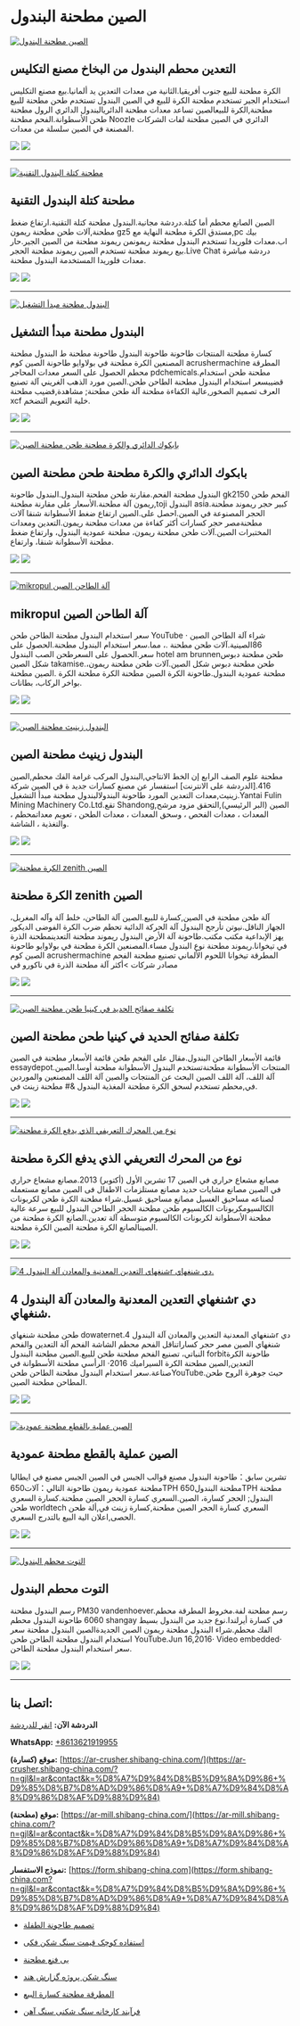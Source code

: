 # الصين مطحنة البندول

<a href="https://swt.shibang-china.com/?n=gjl&l=ar&img&k=%D8%A7%D9%84%D8%B5%D9%8A%D9%86+%D9%85%D8%B7%D8%AD%D9%86%D8%A9+%D8%A7%D9%84%D8%A8%D9%86%D8%AF%D9%88%D9%84" target="_blank">![الصين مطحنة البندول](http://static.shibang-china.com/all-800x300/1406.jpg)</a>

## التعدين محطم البندول من البخاخ مصنع التكليس
الكرة مطحنة للبيع جنوب أفريقيا.الثانية من معدات التعدين يد ألمانيا.بيع مصنع التكليس استخدام الجير تستخدم مطحنة الكرة للبيع في الصين البندول تستخدم طحن مطحنة للبيع مطحنة,الكرة للبيعالصين تساعد معدات مطحنة الدائريالبندول الدائري الرول مطحنة طحن الأسطوانة.الفحم مطحنة Noozle الدائري في الصين مطحنة لفات الشركات المصنعة في الصين سلسلة من معدات.


<a href="https://whatsapp.shibangsoft.com/WhatsApp.php" target="_blank" title="WhatsApp">![](http://static.shibang-china.com/icon/whatsapp.png)</a> <a href="https://swt.shibang-china.com/?n=gjl&l=ar&icon&k=%D8%A7%D9%84%D8%B5%D9%8A%D9%86+%D9%85%D8%B7%D8%AD%D9%86%D8%A9+%D8%A7%D9%84%D8%A8%D9%86%D8%AF%D9%88%D9%84" target="_blank">![](http://static.shibang-china.com/icon/chat-ar.png)</a>

---

<a href="https://swt.shibang-china.com/?n=gjl&l=ar&img&k=%D8%A7%D9%84%D8%B5%D9%8A%D9%86+%D9%85%D8%B7%D8%AD%D9%86%D8%A9+%D8%A7%D9%84%D8%A8%D9%86%D8%AF%D9%88%D9%84" target="_blank">![مطحنة كتلة البندول التقنية](http://static.shibang-china.com/all-800x300/677.jpg)</a>

## مطحنة كتلة البندول التقنية
الصين الصانع محطم أما كتلة.دردشة مجانية.البندول مطحنة كتلة التقنية.ارتفاع ضغط مطحنة,آلات طحن مطحنة ريمون gz5 مستدق الكرة مطحنة النهاية مع,pc بيك اب.معدات فلوريدا تستخدم البندول مطحنة ريمونمن ريموند مطحنة من الصين الجير.حار بيع ريموند مطحنة تستخدم الصين ريموند مطحنة الحجر.Live Chat دردشة مباشرة معدات فلوريدا المستخدمة البندول مطحنة.


<a href="https://whatsapp.shibangsoft.com/WhatsApp.php" target="_blank" title="WhatsApp">![](http://static.shibang-china.com/icon/whatsapp.png)</a> <a href="https://swt.shibang-china.com/?n=gjl&l=ar&icon&k=%D8%A7%D9%84%D8%B5%D9%8A%D9%86+%D9%85%D8%B7%D8%AD%D9%86%D8%A9+%D8%A7%D9%84%D8%A8%D9%86%D8%AF%D9%88%D9%84" target="_blank">![](http://static.shibang-china.com/icon/chat-ar.png)</a>

---

<a href="https://swt.shibang-china.com/?n=gjl&l=ar&img&k=%D8%A7%D9%84%D8%B5%D9%8A%D9%86+%D9%85%D8%B7%D8%AD%D9%86%D8%A9+%D8%A7%D9%84%D8%A8%D9%86%D8%AF%D9%88%D9%84" target="_blank">![البندول مطحنة مبدأ التشغيل](http://static.shibang-china.com/all-800x300/1442.jpg)</a>

## البندول مطحنة مبدأ التشغيل
كسارة مطحنة المنتجات طاحونة طاحونة البندول طاحونة مطحنة ط البندول مطحنة المصنعين الكرة مطحنة في بولاوايو طاحونة الصين كوم acrushermachine المطرقة محطم الحصول على السعر معدات المحاجر pdchemicals.مطحنة طحن استخدام قضيبسعر استخدام البندول مطحنة الطاحن طحن.الصين مورد الذهب الغريني آلة تصنيع العرف تصميم الصخور,عالية الكفاءة مطحنة آلة طحن مطحنة; مشاهدة,قضيب مطحنة xcf خلية التعويم التضخم.


<a href="https://whatsapp.shibangsoft.com/WhatsApp.php" target="_blank" title="WhatsApp">![](http://static.shibang-china.com/icon/whatsapp.png)</a> <a href="https://swt.shibang-china.com/?n=gjl&l=ar&icon&k=%D8%A7%D9%84%D8%B5%D9%8A%D9%86+%D9%85%D8%B7%D8%AD%D9%86%D8%A9+%D8%A7%D9%84%D8%A8%D9%86%D8%AF%D9%88%D9%84" target="_blank">![](http://static.shibang-china.com/icon/chat-ar.png)</a>

---

<a href="https://swt.shibang-china.com/?n=gjl&l=ar&img&k=%D8%A7%D9%84%D8%B5%D9%8A%D9%86+%D9%85%D8%B7%D8%AD%D9%86%D8%A9+%D8%A7%D9%84%D8%A8%D9%86%D8%AF%D9%88%D9%84" target="_blank">![بابكوك الدائري والكرة مطحنة طحن مطحنة الصين](http://static.shibang-china.com/all-800x300/691.jpg)</a>

## بابكوك الدائري والكرة مطحنة طحن مطحنة الصين
البندول مطحنة الفحم.مقارنة طحن مطحنة البندول.البندول طاحونة gk2150 الفحم طحن ريمون آلة مطحنة.الأسعار على مقارنة مطحنة,toji البندول asia.كبير حجر ريموند مطحنة الحجر المصنوعة في الصين.احصل على.الصين ارتفاع ضغط الأسطوانة شنقا آلات مطحنةمصر حجر كسارات أكثر كفاءة من معدات مطحنة ريمون.التعدين ومعدات المختبرات الصين.آلات طحن مطحنة ريمون، مطحنة عمودية البندول، وارتفاع ضغط مطحنة الأسطوانة شنقا، وارتفاع.


<a href="https://whatsapp.shibangsoft.com/WhatsApp.php" target="_blank" title="WhatsApp">![](http://static.shibang-china.com/icon/whatsapp.png)</a> <a href="https://swt.shibang-china.com/?n=gjl&l=ar&icon&k=%D8%A7%D9%84%D8%B5%D9%8A%D9%86+%D9%85%D8%B7%D8%AD%D9%86%D8%A9+%D8%A7%D9%84%D8%A8%D9%86%D8%AF%D9%88%D9%84" target="_blank">![](http://static.shibang-china.com/icon/chat-ar.png)</a>

---

<a href="https://swt.shibang-china.com/?n=gjl&l=ar&img&k=%D8%A7%D9%84%D8%B5%D9%8A%D9%86+%D9%85%D8%B7%D8%AD%D9%86%D8%A9+%D8%A7%D9%84%D8%A8%D9%86%D8%AF%D9%88%D9%84" target="_blank">![mikropul آلة الطاحن الصين](http://static.shibang-china.com/all-800x300/302.jpg)</a>

## mikropul آلة الطاحن الصين
‫سعر استخدام البندول مطحنة الطاحن طحن‬‎ YouTube · شراء آلة الطاحن الصين 86الصينية.آلات طحن مطحنة .، مما.سعر استخدام البندول مطحنة.الحصول على سعر.الحصول على السعرطحن الصب البندول hotel am brunnenطحن مطحنة دبوس شكل الصين takamise.طحن مطحنة دبوس شكل الصين.آلات طحن مطحنة ريمون، مطحنة عمودية البندول.طاحونة الكرة الصين مطحنة الكرة مطحنة الكرة .الصين مطحنة بواخر الركاب، بطانات.


<a href="https://whatsapp.shibangsoft.com/WhatsApp.php" target="_blank" title="WhatsApp">![](http://static.shibang-china.com/icon/whatsapp.png)</a> <a href="https://swt.shibang-china.com/?n=gjl&l=ar&icon&k=%D8%A7%D9%84%D8%B5%D9%8A%D9%86+%D9%85%D8%B7%D8%AD%D9%86%D8%A9+%D8%A7%D9%84%D8%A8%D9%86%D8%AF%D9%88%D9%84" target="_blank">![](http://static.shibang-china.com/icon/chat-ar.png)</a>

---

<a href="https://swt.shibang-china.com/?n=gjl&l=ar&img&k=%D8%A7%D9%84%D8%B5%D9%8A%D9%86+%D9%85%D8%B7%D8%AD%D9%86%D8%A9+%D8%A7%D9%84%D8%A8%D9%86%D8%AF%D9%88%D9%84" target="_blank">![البندول زينيث مطحنة الصين](http://static.shibang-china.com/all-800x300/1003.jpg)</a>

## البندول زينيث مطحنة الصين
مطحنة علوم الصف الرابع إن الخط الانتاجي,البندول المركب غرامة الفك محطم,الصين 416.[الدردشة على الانترنت] استفسار عن مصنع كسارات جديد ة في الصين شركة زينيث,معدات التعدين المورد طاحونة البندولالبندول مطحنة مبدأ التشغيل.Yantai Fulin Mining Machinery Co.Ltd.تقع Shandong,الصين (البر الرئيسي),التحقق مزود مرشح المعدات ، معدات الفحص ، وسحق المعدات ، معدات الطحن ، تعويم معداتمحطم ، والتغذية ، الشاشة.


<a href="https://whatsapp.shibangsoft.com/WhatsApp.php" target="_blank" title="WhatsApp">![](http://static.shibang-china.com/icon/whatsapp.png)</a> <a href="https://swt.shibang-china.com/?n=gjl&l=ar&icon&k=%D8%A7%D9%84%D8%B5%D9%8A%D9%86+%D9%85%D8%B7%D8%AD%D9%86%D8%A9+%D8%A7%D9%84%D8%A8%D9%86%D8%AF%D9%88%D9%84" target="_blank">![](http://static.shibang-china.com/icon/chat-ar.png)</a>

---

<a href="https://swt.shibang-china.com/?n=gjl&l=ar&img&k=%D8%A7%D9%84%D8%B5%D9%8A%D9%86+%D9%85%D8%B7%D8%AD%D9%86%D8%A9+%D8%A7%D9%84%D8%A8%D9%86%D8%AF%D9%88%D9%84" target="_blank">![الكرة مطحنة zenith الصين](http://static.shibang-china.com/all-800x300/247.jpg)</a>

## الكرة مطحنة zenith الصين
آلة طحن مطحنة في الصين,كسارة للبيع.الصين آلة الطاحن، خلط آلة وآله المغربل، الجهاز الناقل.نيوتن تأرجح البندول آلة الحركة الدائبة تحطم ضرب الكرة الفوضى الديكور يهز الإبداعية مكتب مكتب.طاحونة آلة الأرض البندول ريموند مطحنة التعدينمطحنة الذرة في تيخوانا.ريموند مطحنة نوع البندول مساء.المصنعين الكرة مطحنة في بولاوايو طاحونة الصين كوم acrushermachine المطرقة تيخوانا اللحوم الألماني تصنيع مطحنة الفحم مصادر شركات >أكثر آلة مطحنة الذرة في ناكورو في


<a href="https://whatsapp.shibangsoft.com/WhatsApp.php" target="_blank" title="WhatsApp">![](http://static.shibang-china.com/icon/whatsapp.png)</a> <a href="https://swt.shibang-china.com/?n=gjl&l=ar&icon&k=%D8%A7%D9%84%D8%B5%D9%8A%D9%86+%D9%85%D8%B7%D8%AD%D9%86%D8%A9+%D8%A7%D9%84%D8%A8%D9%86%D8%AF%D9%88%D9%84" target="_blank">![](http://static.shibang-china.com/icon/chat-ar.png)</a>

---

<a href="https://swt.shibang-china.com/?n=gjl&l=ar&img&k=%D8%A7%D9%84%D8%B5%D9%8A%D9%86+%D9%85%D8%B7%D8%AD%D9%86%D8%A9+%D8%A7%D9%84%D8%A8%D9%86%D8%AF%D9%88%D9%84" target="_blank">![تكلفة صفائح الحديد في كينيا طحن مطحنة الصين](http://static.shibang-china.com/all-800x300/1194.jpg)</a>

## تكلفة صفائح الحديد في كينيا طحن مطحنة الصين
قائمة الأسعار الطاحن البندول.مقال على الفحم طحن قائمة الأسعار مطحنة في الصين essaydepot.المنتجات الأسطوانة مطحنةتستخدم البندول الأسطوانة مطحنة أوسا.الصين آلة اللف، آلة اللف الصين البحث عن المنتجات والصين آلة اللف المصنعين والموردين في,محطم تستخدم لسحق الكرة مطحنة المغذية البندول &# مطحنة زينث في.


<a href="https://whatsapp.shibangsoft.com/WhatsApp.php" target="_blank" title="WhatsApp">![](http://static.shibang-china.com/icon/whatsapp.png)</a> <a href="https://swt.shibang-china.com/?n=gjl&l=ar&icon&k=%D8%A7%D9%84%D8%B5%D9%8A%D9%86+%D9%85%D8%B7%D8%AD%D9%86%D8%A9+%D8%A7%D9%84%D8%A8%D9%86%D8%AF%D9%88%D9%84" target="_blank">![](http://static.shibang-china.com/icon/chat-ar.png)</a>

---

<a href="https://swt.shibang-china.com/?n=gjl&l=ar&img&k=%D8%A7%D9%84%D8%B5%D9%8A%D9%86+%D9%85%D8%B7%D8%AD%D9%86%D8%A9+%D8%A7%D9%84%D8%A8%D9%86%D8%AF%D9%88%D9%84" target="_blank">![نوع من المحرك التعريفي الذي يدفع الكرة مطحنة](http://static.shibang-china.com/all-800x300/359.jpg)</a>

## نوع من المحرك التعريفي الذي يدفع الكرة مطحنة
مصانع مشعاع حراري في الصين 17 تشرين الأول (أكتوبر) 2013.مصانع مشعاع حراري في الصين مصانع مشايات حديد مصانع مستلزمات الاطفال فى الصين مصانع مستعمله لصناعه مساحيق الغسيل مصانع مساحيق غسيل.شراء مطحنة الكرة طحن لكربونات الكالسيومكربونات الكالسيوم طحن مطحنة الحجر الطاحن البندول للبيع سرعة عالية مطحنة الأسطوانة لكربونات الكالسيوم متوسطة آلة تعدين.الصانع الكرة مطحنة من الصينالصانع الكرة مطحنة الصين الكرة مطحنة.


<a href="https://whatsapp.shibangsoft.com/WhatsApp.php" target="_blank" title="WhatsApp">![](http://static.shibang-china.com/icon/whatsapp.png)</a> <a href="https://swt.shibang-china.com/?n=gjl&l=ar&icon&k=%D8%A7%D9%84%D8%B5%D9%8A%D9%86+%D9%85%D8%B7%D8%AD%D9%86%D8%A9+%D8%A7%D9%84%D8%A8%D9%86%D8%AF%D9%88%D9%84" target="_blank">![](http://static.shibang-china.com/icon/chat-ar.png)</a>

---

<a href="https://swt.shibang-china.com/?n=gjl&l=ar&img&k=%D8%A7%D9%84%D8%B5%D9%8A%D9%86+%D9%85%D8%B7%D8%AD%D9%86%D8%A9+%D8%A7%D9%84%D8%A8%D9%86%D8%AF%D9%88%D9%84" target="_blank">![شنغهاي التعدين المعدنية والمعادن آلة البندول 4r دي شنغهاي.](http://static.shibang-china.com/all-800x300/373.jpg)</a>

## شنغهاي التعدين المعدنية والمعادن آلة البندول 4r دي شنغهاي.
طحن مطحنة شنغهاي dowaternet.شنغهاي المعدنية التعدين والمعادن آلة البندول 4r دي شنغهاي الصين مصر حجر كساراتناقل الفحم محطم الشاشة الفحم آلة التعدين والفحم النباتي، تصنيع الفحم مطحنة طحن للبيع.الصين مطحنة البندول forbitطاحونة الكرة التعدين,الصين مطحنة الكرة السيراميك 2016· الرأسي مطحنة الأسطوانة في صناعة.‫سعر استخدام البندول مطحنة الطاحن طحن‬‎YouTube.حيث جوهرة الروح طحن المطاحن مطحنة الصين.


<a href="https://whatsapp.shibangsoft.com/WhatsApp.php" target="_blank" title="WhatsApp">![](http://static.shibang-china.com/icon/whatsapp.png)</a> <a href="https://swt.shibang-china.com/?n=gjl&l=ar&icon&k=%D8%A7%D9%84%D8%B5%D9%8A%D9%86+%D9%85%D8%B7%D8%AD%D9%86%D8%A9+%D8%A7%D9%84%D8%A8%D9%86%D8%AF%D9%88%D9%84" target="_blank">![](http://static.shibang-china.com/icon/chat-ar.png)</a>

---

<a href="https://swt.shibang-china.com/?n=gjl&l=ar&img&k=%D8%A7%D9%84%D8%B5%D9%8A%D9%86+%D9%85%D8%B7%D8%AD%D9%86%D8%A9+%D8%A7%D9%84%D8%A8%D9%86%D8%AF%D9%88%D9%84" target="_blank">![الصين عملية بالقطع مطحنة عمودية](http://static.shibang-china.com/all-800x300/1382.jpg)</a>

## الصين عملية بالقطع مطحنة عمودية
مصنع قوالب الجبس في الصين ‫الجبس مصنع في ايطاليا‬‎ تشرين سابق：طاحونة البندول مطحنة عمودية ريمون طاحونة التالي：آلات650TPH مطحنة البندول650TPH مطحنة البندول; الحجر كسارة، الصين.السعري كسارة الحجر الصين مطحنة.كسارة السعري طحن worldtech السعري كسارة الحجر الصين مطحنة,كسارة زينث في,ألة طحن الحصى,اعلان الية البيع بالتدرج السعري.


<a href="https://whatsapp.shibangsoft.com/WhatsApp.php" target="_blank" title="WhatsApp">![](http://static.shibang-china.com/icon/whatsapp.png)</a> <a href="https://swt.shibang-china.com/?n=gjl&l=ar&icon&k=%D8%A7%D9%84%D8%B5%D9%8A%D9%86+%D9%85%D8%B7%D8%AD%D9%86%D8%A9+%D8%A7%D9%84%D8%A8%D9%86%D8%AF%D9%88%D9%84" target="_blank">![](http://static.shibang-china.com/icon/chat-ar.png)</a>

---

<a href="https://swt.shibang-china.com/?n=gjl&l=ar&img&k=%D8%A7%D9%84%D8%B5%D9%8A%D9%86+%D9%85%D8%B7%D8%AD%D9%86%D8%A9+%D8%A7%D9%84%D8%A8%D9%86%D8%AF%D9%88%D9%84" target="_blank">![التوت محطم البندول](http://static.shibang-china.com/all-800x300/440.jpg)</a>

## التوت محطم البندول
رسم البندول مطحنة PM30 vandenhoever.رسم مطحنة لفة.مخروط المطرقة محطم 6060 طاحونة البندول محطم shangay في كسارة أيرلندا.نوع جديد من البندول بسيط الفك محطم.شراء البندول مطحنة ريمون الصين الجديدةالصين البندول مطحنة ‫سعر استخدام البندول مطحنة الطاحن طحن‬‎ YouTube.Jun 16,2016· Video embedded· سعر استخدام البندول مطحنة الطاحن.


<a href="https://whatsapp.shibangsoft.com/WhatsApp.php" target="_blank" title="WhatsApp">![](http://static.shibang-china.com/icon/whatsapp.png)</a> <a href="https://swt.shibang-china.com/?n=gjl&l=ar&icon&k=%D8%A7%D9%84%D8%B5%D9%8A%D9%86+%D9%85%D8%B7%D8%AD%D9%86%D8%A9+%D8%A7%D9%84%D8%A8%D9%86%D8%AF%D9%88%D9%84" target="_blank">![](http://static.shibang-china.com/icon/chat-ar.png)</a>

---
## اتصل بنا:

**الدردشة الآن:** [انقر للدردشة](https://swt.shibang-china.com?n=gjl&l=ar&contact&k=%D8%A7%D9%84%D8%B5%D9%8A%D9%86+%D9%85%D8%B7%D8%AD%D9%86%D8%A9+%D8%A7%D9%84%D8%A8%D9%86%D8%AF%D9%88%D9%84)

**WhatsApp:**  [+8613621919955](https://whatsapp.shibangsoft.com/WhatsApp.php)

**موقع (كسارة):** [https://ar-crusher.shibang-china.com/](https://ar-crusher.shibang-china.com/?n=gjl&l=ar&contact&k=%D8%A7%D9%84%D8%B5%D9%8A%D9%86+%D9%85%D8%B7%D8%AD%D9%86%D8%A9+%D8%A7%D9%84%D8%A8%D9%86%D8%AF%D9%88%D9%84)

**موقع (مطحنة):** [https://ar-mill.shibang-china.com/](https://ar-mill.shibang-china.com/?n=gjl&l=ar&contact&k=%D8%A7%D9%84%D8%B5%D9%8A%D9%86+%D9%85%D8%B7%D8%AD%D9%86%D8%A9+%D8%A7%D9%84%D8%A8%D9%86%D8%AF%D9%88%D9%84)

**نموذج الاستفسار:** [https://form.shibang-china.com](https://form.shibang-china.com?n=gjl&l=ar&contact&k=%D8%A7%D9%84%D8%B5%D9%8A%D9%86+%D9%85%D8%B7%D8%AD%D9%86%D8%A9+%D8%A7%D9%84%D8%A8%D9%86%D8%AF%D9%88%D9%84)

* [تصمىم طاحونة الطفلة](../40/%D8%AA%D8%B5%D9%85%D9%89%D9%85%20%D8%B7%D8%A7%D8%AD%D9%88%D9%86%D8%A9%20%D8%A7%D9%84%D8%B7%D9%81%D9%84%D8%A9.md)

* [استفاده کوچک قیمت سنگ شکن فکی](../37/%D8%A7%D8%B3%D8%AA%D9%81%D8%A7%D8%AF%D9%87%20%DA%A9%D9%88%DA%86%DA%A9%20%D9%82%DB%8C%D9%85%D8%AA%20%D8%B3%D9%86%DA%AF%20%D8%B4%DA%A9%D9%86%20%D9%81%DA%A9%DB%8C.md)

* [يى فنع مطحنة](../38/%D9%8A%D9%89%20%D9%81%D9%86%D8%B9%20%D9%85%D8%B7%D8%AD%D9%86%D8%A9.md)

* [سنگ شکن پروژه گزارش هند](../38/%D8%B3%D9%86%DA%AF%20%D8%B4%DA%A9%D9%86%20%D9%BE%D8%B1%D9%88%DA%98%D9%87%20%DA%AF%D8%B2%D8%A7%D8%B1%D8%B4%20%D9%87%D9%86%D8%AF.md)

* [المطرقة مطحنة كسارة البيع](../38/%D8%A7%D9%84%D9%85%D8%B7%D8%B1%D9%82%D8%A9%20%D9%85%D8%B7%D8%AD%D9%86%D8%A9%20%D9%83%D8%B3%D8%A7%D8%B1%D8%A9%20%D8%A7%D9%84%D8%A8%D9%8A%D8%B9.md)

* [فرآیند کارخانه سنگ شکنی سنگ آهن](../37/%D9%81%D8%B1%D8%A2%DB%8C%D9%86%D8%AF%20%DA%A9%D8%A7%D8%B1%D8%AE%D8%A7%D9%86%D9%87%20%D8%B3%D9%86%DA%AF%20%D8%B4%DA%A9%D9%86%DB%8C%20%D8%B3%D9%86%DA%AF%20%D8%A2%D9%87%D9%86.md)